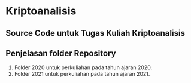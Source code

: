 # Kriptoanalisis
## Source Code untuk Tugas Kuliah Kriptoanalisis

Penjelasan folder Repository
----------------------------

1. Folder 2020 untuk perkuliahan pada tahun ajaran 2020.
2. Folder 2021 untuk perkuliahan pada tahun ajaran 2021.
